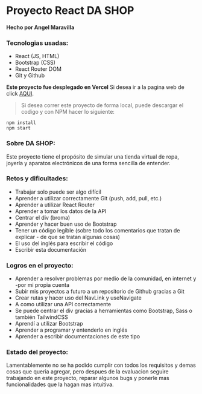 # Proyecto React DA SHOP
**Hecho por Angel Maravilla**

### Tecnologias usadas:
- React (JS, HTML)
- Bootstrap (CSS)
- React Router DOM
- Git y Github

**Este proyecto fue desplegado en Vercel**
Si desea ir a la pagina web de click [AQUI](https://dashop-project.vercel.app/ "AQUI").

> Si desea correr este proyecto de forma local, puede descargar el codigo y con NPM hacer lo siguiente:

```
npm install 
npm start
```

### Sobre DA SHOP:
Este proyecto tiene el propósito de simular una tienda virtual de ropa, joyería y aparatos electrónicos de una forma sencilla de entender.

### Retos y dificultades:
- Trabajar solo puede ser algo difícil
- Aprender a utilizar correctamente Git (push, add, pull, etc.)
- Aprender a utilizar React Router
- Aprender a tomar los datos de la API
- Centrar el div (broma)
- Aprender y hacer buen uso de Bootstrap 
- Tener un código legible (sobre todo los comentarios que tratan de explicar - de que se tratan algunas cosas)
- El uso del inglés para escribir el código
- Escribir esta documentación

### Logros en el proyecto:
- Aprender a resolver problemas por medio de la comunidad, en internet y -por mi propia cuenta
- Subir mis proyectos a futuro a un repositorio de Github gracias a Git
- Crear rutas y hacer uso del NavLink y useNavigate
- A como utilizar una API correctamente
- Se puede centrar el div gracias a herramientas como Bootstrap, Sass o también TailwindCSS
- Aprendí a utilizar Bootstrap
- Aprender a programar y entenderlo en inglés
- Aprender a escribir documentaciones de este tipo

### Estado del proyecto:
Lamentablemente no se ha podido cumplir con todos los requisitos y demas cosas que queria agregar, pero despues de la evaluacion seguire trabajando en este proyecto, reparar algunos bugs y ponerle mas funcionalidades que la hagan mas intuitiva.
